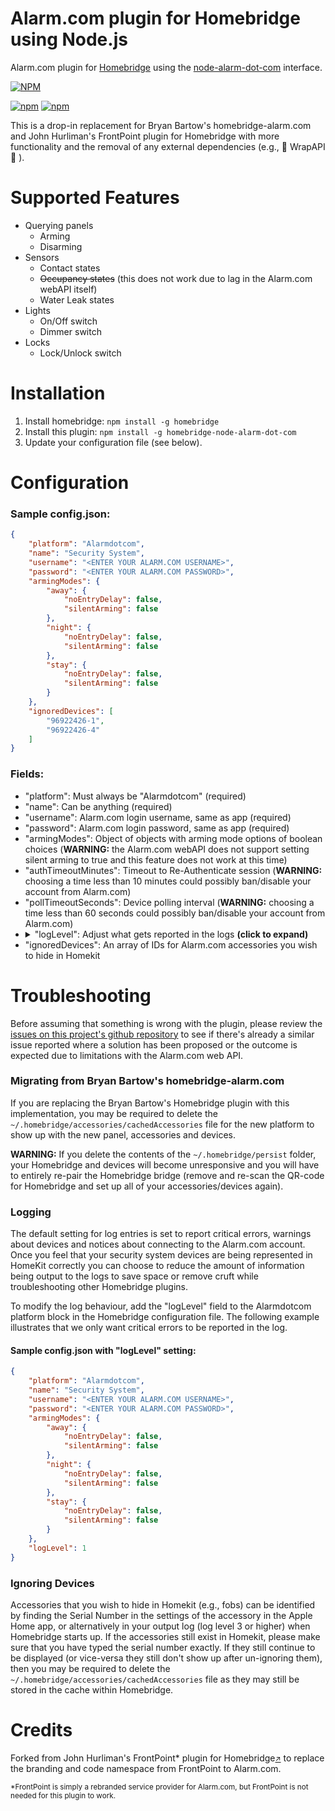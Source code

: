 # Alarm.com plugin for Homebridge using Node.js

Alarm.com plugin for [Homebridge](https://github.com/nfarina/homebridge) using the [node-alarm-dot-com](https://github.com/mkormendy/node-alarm-dot-com) interface.

[![NPM](https://nodei.co/npm/homebridge-node-alarm-dot-com.png?downloads=true&downloadRank=true&stars=true)](https://nodei.co/npm/homebridge-node-alarm-dot-com/)

[![npm](https://img.shields.io/npm/dm/homebridge-node-alarm-dot-com.svg)](https://www.npmjs.com/package/homebridge-node-alarm-dot-com)
[![npm](https://img.shields.io/npm/v/homebridge-node-alarm-dot-com.svg)](https://www.npmjs.com/package/homebridge-node-alarm-dot-com)

This is a drop-in replacement for Bryan Bartow's homebridge-alarm.com and John Hurliman's FrontPoint plugin for Homebridge with more functionality and the removal of any external dependencies (e.g., :no_entry_sign: WrapAPI :tada: ).

# Supported Features

 * Querying panels
   * Arming
   * Disarming
 * Sensors
   * Contact states
   * <del>Occupancy states</del> (this does not work due to lag in the Alarm.com webAPI itself)
   * Water Leak states
 * Lights
   * On/Off switch
   * Dimmer switch
 * Locks
   * Lock/Unlock switch

# Installation

1. Install homebridge: `npm install -g homebridge`
2. Install this plugin: `npm install -g homebridge-node-alarm-dot-com`
3. Update your configuration file (see below).

# Configuration

### Sample config.json:


```json
{
    "platform": "Alarmdotcom",
    "name": "Security System",
    "username": "<ENTER YOUR ALARM.COM USERNAME>",
    "password": "<ENTER YOUR ALARM.COM PASSWORD>",
    "armingModes": {
        "away": {
            "noEntryDelay": false,
            "silentArming": false
        },
        "night": {
            "noEntryDelay": false,
            "silentArming": false
        },
        "stay": {
            "noEntryDelay": false,
            "silentArming": false
        }
    },
    "ignoredDevices": [
        "96922426-1",
        "96922426-4"
    ]
}
```
### Fields:

* "platform": Must always be "Alarmdotcom" (required)
* "name": Can be anything (required)
* "username": Alarm.com login username, same as app (required)
* "password": Alarm.com login password, same as app (required)
* "armingModes": Object of objects with arming mode options of boolean choices (**WARNING:** the Alarm.com webAPI does not support setting silent arming to true and this feature does not work at this time)
* "authTimeoutMinutes": Timeout to Re-Authenticate session (**WARNING:** choosing a time less than 10 minutes could possibly ban/disable your account from Alarm.com)
* "pollTimeoutSeconds": Device polling interval (**WARNING:** choosing a time less than 60 seconds could possibly ban/disable your account from Alarm.com)
* <details><summary>"logLevel": Adjust what gets reported in the logs <strong>(click to expand)</strong></summary><ul><li>0 = NO LOG ENTRIES</li><li>1 = ONLY ERRORS</li><li>2 = ONLY WARNINGS and ERRORS</li><li><strong>3 = GENERAL NOTICES, ERRORS and WARNINGS (default)</strong></li><li>4 = VERBOSE (everything including development output, this also generates a file `ADC-SystemStates.json` with the payload details from Alarm.com in the same folder as the Homebridge config.json file)</li></ul></details>
* "ignoredDevices": An array of IDs for Alarm.com accessories you wish to hide in Homekit

# Troubleshooting

Before assuming that something is wrong with the plugin, please review the [issues on this project's github repository](https://github.com/mkormendy/homebridge-node-alarm-dot-com/issues?utf8=%E2%9C%93&q=sort%3Aupdated-desc+) to see if there's already a similar issue reported where a solution has been proposed or the outcome is expected due to limitations with the Alarm.com web API.

### Migrating from Bryan Bartow's homebridge-alarm.com

If you are replacing the Bryan Bartow's Homebridge plugin with this implementation, you may be required to delete the `~/.homebridge/accessories/cachedAccessories` file for the new platform to show up with the new panel, accessories and devices.

**WARNING:** If you delete the contents of the `~/.homebridge/persist` folder, your Homebridge and devices will become unresponsive and you will have to entirely re-pair the Homebridge bridge (remove and re-scan the QR-code for Homebridge and set up all of your accessories/devices again).

### Logging

The default setting for log entries is set to report critical errors, warnings about devices and notices about connecting to the Alarm.com account. Once you feel that your security system devices are being represented in HomeKit correctly you can choose to reduce the amount of information being output to the logs to save space or remove cruft while troubleshooting other Homebridge plugins.

To modify the log behaviour, add the "logLevel" field to the Alarmdotcom platform block in the Homebridge configuration file. The following example illustrates that we only want critical errors to be reported in the log.
#### Sample config.json with "logLevel" setting:
```json
{
    "platform": "Alarmdotcom",
    "name": "Security System",
    "username": "<ENTER YOUR ALARM.COM USERNAME>",
    "password": "<ENTER YOUR ALARM.COM PASSWORD>",
    "armingModes": {
        "away": {
            "noEntryDelay": false,
            "silentArming": false
        },
        "night": {
            "noEntryDelay": false,
            "silentArming": false
        },
        "stay": {
            "noEntryDelay": false,
            "silentArming": false
        }
    },
    "logLevel": 1
}
```

### Ignoring Devices

Accessories that you wish to hide in Homekit (e.g., fobs) can be identified by finding the Serial Number in the settings of the accessory in the Apple Home app, or alternatively in your output log (log level 3 or higher) when Homebridge starts up. If the accessories still exist in Homekit, please make sure that you have typed the serial number exactly. If they still continue to be displayed (or vice-versa they still don't show up after un-ignoring them), then you may be required to delete the `~/.homebridge/accessories/cachedAccessories` file as they may still be stored in the cache within Homebridge.

# Credits

Forked from John Hurliman's FrontPoint* plugin for Homebridge<small>[↗](https://github.com/jhurliman/homebridge-frontpoint)</small> to replace the branding and code namespace from FrontPoint to Alarm.com.

<small>*FrontPoint is simply a rebranded service provider for Alarm.com, but FrontPoint is not needed for this plugin to work.</small>

